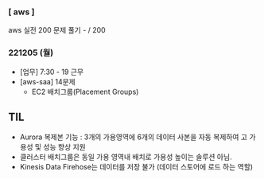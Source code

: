 ### [ aws ] 
aws 실전 200 문제 풀기
	- / 200

### 221205 (월)
- [업무] 7:30 - 19 근무
- [aws-saa] 14문제
	- EC2 배치그룹(Placement Groups)

## TIL
- Aurora 복제본 기능 : 3개의 가용영역에 6개의 데이터 사본을 자동 복제하여 고 가용성 및 성능 향상 지원
- 클러스터 배치그룹은 동일 가용 영역내 배치로 가용성 높이는 솔루션 아님.
- Kinesis Data Firehose는 데이터를 저장 불가 (데이터 스토어에 로드 하는 역할)

<!--stackedit_data:
eyJoaXN0b3J5IjpbODQ4OTg2MjQ3LC0xMTIxNjMyODE3LC0xOT
Q4NDkwMzY5LC0yMTE2OTM2MzU5XX0=
-->